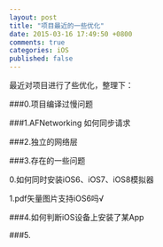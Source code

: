 ```yaml
---
layout: post
title: "项目最近的一些优化"
date: 2015-03-16 17:49:50 +0800
comments: true
categories: iOS
published: false
---
```


最近对项目进行了些优化，整理下：

###0.项目编译过慢问题

###1.AFNetworking 如何同步请求

###2.独立的网络层

###3.存在的一些问题

0.如何同时安装iOS6、iOS7、iOS8模拟器

1.pdf矢量图片支持iOS6吗√

###4.如何判断iOS设备上安装了某App

###5.